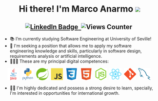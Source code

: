 <h1 align="center">
  Hi there! I'm Marco Anarmo
  <img src = "https://media.giphy.com/media/12jzJ3iOw9rA9a/giphy.gif" width = "50">
</h1>

<h2 align="center">
  <a href="www.linkedin.com/in/marco-antonio-arnaiz-montero">
    <img src="https://img.shields.io/badge/Profile-LinkedIn-blue?logo=Linkedin" width = "127" alt="LinkedIn Badge">&nbsp;
  </a>
  <img src="https://komarev.com/ghpvc/?username=MarcoAnarmo&color=yellow" width = "120" alt="Views Counter">&nbsp;
</h2>

- 📚 I’m currently studying Software Engineering at University of Seville!
- 👀 I'm seeking a position that allows me to apply my software engineering knowledge and skills, particularly in software design, requirements analysis or artificial intelligence.
- 👨🏻‍💻 These are my principal digital competences:

<p align="center"> 
  <img src="https://github.com/devicons/devicon/blob/master/icons/java/java-original-wordmark.svg" title="Java" alt="Java" width="40" height="40"/>&nbsp;
  <img src="https://github.com/devicons/devicon/blob/master/icons/python/python-original-wordmark.svg" title="Python" alt="Python" width="40" height="40"/>&nbsp;
  <img src="https://github.com/devicons/devicon/blob/master/icons/spring/spring-original.svg" title="Spring" alt="Spring" width="40" height="40"/>&nbsp;
  <img src="https://github.com/devicons/devicon/blob/master/icons/javascript/javascript-original.svg" title="JavaScript" alt="JavaScript" width="40" height="40"/>&nbsp;
  <img src="https://github.com/devicons/devicon/blob/master/icons/css3/css3-original.svg" title="CSS3" alt="CSS" width="40" height="40"/>&nbsp;
  <img src="https://github.com/devicons/devicon/blob/master/icons/html5/html5-original.svg" title="HTML5" alt="HTML" width="40" height="40"/>&nbsp;
  <img src="https://github.com/devicons/devicon/blob/master/icons/nodejs/nodejs-original.svg" title="Node" alt="Node" width="40" height="40"/>&nbsp;
  <img src="https://github.com/devicons/devicon/blob/master/icons/react/react-original.svg" title="React" alt="React" width="40" heigt"40"/>&nbsp;
  <img src="https://github.com/devicons/devicon/blob/master/icons/git/git-original.svg" title="Git" alt="Git" width="40" height="40"/>&nbsp;
  <img src="https://github.com/devicons/devicon/blob/master/icons/mysql/mysql-original.svg" title="MySQL"  alt="MySQL" width="40" height="40"/>&nbsp;
</p>
  
  - 💪🏻 I'm highly dedicated and possess a strong desire to learn, specially, I'm interested in opportunities for international growth.
